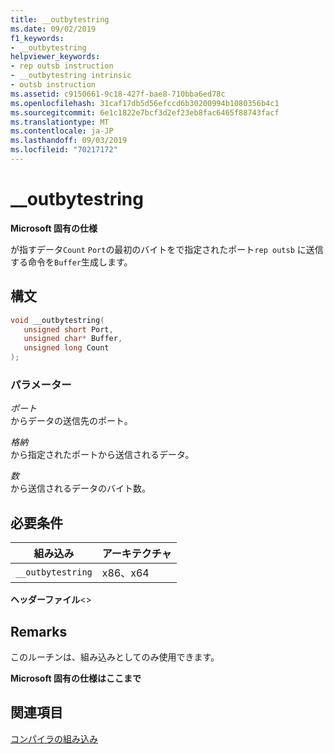 ```yaml
---
title: __outbytestring
ms.date: 09/02/2019
f1_keywords:
- __outbytestring
helpviewer_keywords:
- rep outsb instruction
- __outbytestring intrinsic
- outsb instruction
ms.assetid: c9150661-9c18-427f-bae8-710bba6ed78c
ms.openlocfilehash: 31caf17db5d56efccd6b30200994b1080356b4c1
ms.sourcegitcommit: 6e1c1822e7bcf3d2ef23eb8fac6465f88743facf
ms.translationtype: MT
ms.contentlocale: ja-JP
ms.lasthandoff: 09/03/2019
ms.locfileid: "70217172"
---
```

# <a name="__outbytestring"></a>__outbytestring

**Microsoft 固有の仕様**

が指すデータ`Count` `Port`の最初のバイトをで指定されたポート`rep outsb` に送信する命令を`Buffer`生成します。

## <a name="syntax"></a>構文

```C
void __outbytestring(
   unsigned short Port,
   unsigned char* Buffer,
   unsigned long Count
);
```

### <a name="parameters"></a>パラメーター

*ポート*\
からデータの送信先のポート。

*格納*\
から指定されたポートから送信されるデータ。

*数*\
から送信されるデータのバイト数。

## <a name="requirements"></a>必要条件

|組み込み|アーキテクチャ|
|---------------|------------------|
|`__outbytestring`|x86、x64|

**ヘッダーファイル**\<>

## <a name="remarks"></a>Remarks

このルーチンは、組み込みとしてのみ使用できます。

**Microsoft 固有の仕様はここまで**

## <a name="see-also"></a>関連項目

[コンパイラの組み込み](../intrinsics/compiler-intrinsics.md)
